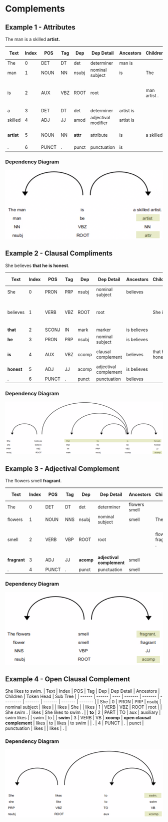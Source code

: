 # Complements

## Example 1 - Attributes

The man is a skilled __artist.__

| Text         | Index  | POS      | Tag      | Dep      | Dep Detail               | Ancestors            | Children   | Token Head   | Sub Tree     |
| ------ | ------ | ---- | ------- | ------- | --------- |  ------- | ------- | ------- | ------- |
| The          | 0      | DET      | DT       | det      | determiner               | man is               |            |  man          |  The          |
| man          | 1      | NOUN     | NN       | nsubj    | nominal subject          | is                   | The        |  is           |  The man      |
| is           | 2      | AUX      | VBZ      | ROOT     | root                     |                      | man artist . |  is           |  The man is a skilled artist . |
| a            | 3      | DET      | DT       | det      | determiner               | artist is            |            |  artist       |  a            |
| skilled      | 4      | ADJ      | JJ       | amod     | adjectival modifier      | artist is            |            |  artist       |  skilled      |
| __artist__       | 5      | NOUN     | NN       | __attr__     | attribute                | is                   | a skilled  |  is           |  a skilled artist |
| .            | 6      | PUNCT    | .        | punct    | punctuation              | is                   |            |  is           |  .

### Dependency Diagram

![image](PNGs/The-man-is-a-skilled-artist.png)

## Example 2 - Clausal Compliments

She believes __that he is honest__.

| Text         | Index  | POS      | Tag      | Dep      | Dep Detail               | Ancestors            | Children   | Token Head   | Sub Tree     |
| ------ | ------ | ---- | ------- | ------- | --------- |  ------- | ------- | ------- | ------- |
| She          | 0      | PRON     | PRP      | nsubj    | nominal subject          | believes             |            |  believes     |  She          |
| believes     | 1      | VERB     | VBZ      | ROOT     | root                     |                      | She is .   |  believes     |  She believes that he is honest . |
| __that__         | 2      | SCONJ    | IN       | mark     | marker                   | is believes          |            |  is           |  that         |
| __he__          | 3      | PRON     | PRP      | nsubj    | nominal subject          | is believes          |            |  is           |  he           |
| __is__          | 4      | AUX      | VBZ      | ccomp    | clausal complement       | believes             | that he honest |  believes     |  that he is honest |
| __honest__      | 5      | ADJ      | JJ       | acomp    | adjectival complement    | is believes          |            |  is           |  honest       |
| .            | 6      | PUNCT    | .        | punct    | punctuation              | believes             |            |  believes     |  .            |

### Dependency Diagram

![image](PNGs/She-believes-that-he-is-honest.png)

## Example 3 - Adjectival Complement

The flowers smell __fragrant__.

| Text         | Index  | POS      | Tag      | Dep      | Dep Detail               | Ancestors            | Children   | Token Head   | Sub Tree     |
| ------ | ------ | ---- | ------- | ------- | --------- |  ------- | ------- | ------- | ------- |
| The          | 0      | DET      | DT       | det      | determiner               | flowers smell        |            |  flowers      |  The          |
| flowers      | 1      | NOUN     | NNS      | nsubj    | nominal subject          | smell                | The        |  smell        |  The flowers  |
| smell        | 2      | VERB     | VBP      | ROOT     | root                     |                      | flowers fragrant . |  smell        |  The flowers smell fragrant . |
| __fragrant__     | 3      | ADJ      | JJ       | __acomp__    | __adjectival complement__    | smell                |            |  smell        |  fragrant     |
| .            | 4      | PUNCT    | .        | punct    | punctuation              | smell                |            |  smell        |  .            |

### Dependency Diagram

![image](PNGs/The-flowers-smell-fragrant.png)

## Example 4 - Open Clausal Complement

She likes to swim.
| Text         | Index  | POS      | Tag      | Dep      | Dep Detail               | Ancestors            | Children   | Token Head   | Sub Tree     |
| ------ | ------ | ---- | ------- | ------- | --------- |  ------- | ------- | ------- | ------- |
| She          | 0      | PRON     | PRP      | nsubj    | nominal subject          | likes                |            |  likes        |  She          |
| likes        | 1      | VERB     | VBZ      | ROOT     | root                     |                      | She swim . |  likes        |  She likes to swim . |
| __to__           | 2      | PART     | TO       | aux      | auxiliary                | swim likes           |            |  swim         |  to           |
| __swim__         | 3      | VERB     | VB       | __xcomp__    | __open clausal complement__  | likes                | to         |  likes        |  to swim      |
| .            | 4      | PUNCT    | .        | punct    | punctuation              | likes                |            |  likes        |  .            |

### Dependency Diagram

![image](PNGs/She-likes-to-swim.png)